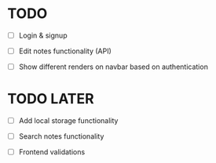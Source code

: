 # TODO 
- [ ] Login & signup
- [ ] Edit notes functionality (API)
- [ ] Show different renders on navbar based on authentication


# TODO LATER
- [ ] Add local storage functionality
- [ ] Search notes functionality
- [ ] Frontend validations

